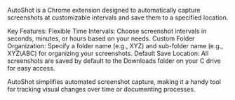 AutoShot is a Chrome extension designed to automatically capture screenshots at customizable intervals and save them to a specified location.

Key Features:
Flexible Time Intervals: Choose screenshot intervals in seconds, minutes, or hours based on your needs.
Custom Folder Organization: Specify a folder name (e.g., XYZ) and sub-folder name (e.g., XYZ\ABC) for organizing your screenshots.
Default Save Location: All screenshots are saved by default to the Downloads folder on your C drive for easy access.

AutoShot simplifies automated screenshot capture, making it a handy tool for tracking visual changes over time or documenting processes.
